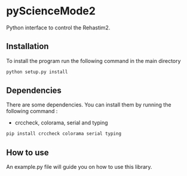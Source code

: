 # pyScienceMode2
Python interface to control the Rehastim2.

## Installation
To install the program run the following command in the main directory 

```bash
python setup.py install
```

## Dependencies
There are some dependencies. You can install them by running the following command :

- crccheck, colorama, serial and typing
```bash
pip install crccheck colorama serial typing
```

## How to use
An example.py file will guide you on how to use this library.
